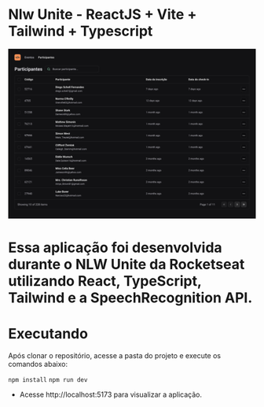 # Nlw Unite - ReactJS + Vite + Tailwind + Typescript

<img src="./public/Projeto.jpg" alt="Preview Aplicação"/>

# Essa aplicação foi desenvolvida durante o NLW Unite da Rocketseat utilizando React, TypeScript, Tailwind e a SpeechRecognition API.

# Executando
Após clonar o repositório, acesse a pasta do projeto e execute os comandos abaixo:

`
 npm install
`
`
 npm run dev
`

- Acesse http://localhost:5173 para visualizar a aplicação.
